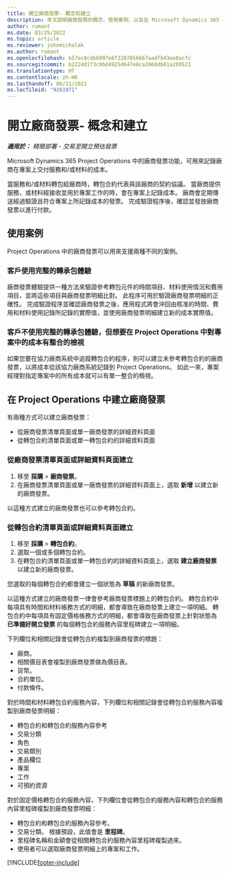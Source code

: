 ```yaml
---
title: 開立廠商發票- 概念和建立
description: 本文說明廠商發票的概念、使用案例，以及在 Microsoft Dynamics 365 Project Operations 中建立廠商發票的方式。
author: rumant
ms.date: 03/25/2022
ms.topic: article
ms.reviewer: johnmichalak
ms.author: rumant
ms.openlocfilehash: b57ec8cdb6097e6f2207056667aadfb43ee8acfc
ms.sourcegitcommit: b2224d1f3c0bd4925d647e6ca3960db81a209521
ms.translationtype: HT
ms.contentlocale: zh-HK
ms.lasthandoff: 08/11/2022
ms.locfileid: "9261971"
---
```

# <a name="vendor-invoicing---concept-and-creation"></a>開立廠商發票- 概念和建立

_**適用於：** 精簡部署 - 交易至開立預估發票_

Microsoft Dynamics 365 Project Operations 中的廠商發票功能，可用來記錄廠商在專案上交付服務和/或材料的成本。

當服務和/或材料轉包給廠商時，轉包合約代表與該廠商的契約協議。 當廠商提供服務，或材料經接收並用於專案工作的時，會在專案上記錄成本。 廠商會定期傳送經過驗證且符合專案上所記錄成本的發票。 完成驗證程序後，確認並發放廠商發票以進行付款。

## <a name="scenarios-for-use"></a>使用案例

Project Operations 中的廠商發票可以用來支援兩種不同的案例。

### <a name="customers-use-the-full-subcontracting-experiences"></a>客戶使用完整的轉承包體驗

廠商發票體驗提供一種方法來驗證參考轉包元件的時間項目、材料使用情況和費用項目，並將這些項目與廠商發票明細比對。 此程序可用於驗證廠商發票明細的正確性。 完成驗證程序並確認廠商發票之後，應用程式將會沖回由核准的時間、費用和材料使用記錄所記錄的實際值，並使用廠商發票明細建立新的成本實際值。

### <a name="customers-dont-use-the-full-subcontracting-experiences-but-want-to-have-a-unified-view-of-costs-on-projects-in-project-operations"></a>客戶不使用完整的轉承包體驗，但想要在 Project Operations 中對專案中的成本有整合的檢視

如果您要在協力廠商系統中追蹤轉包合約程序，則可以建立未參考轉包合約的廠商發票，以將成本從該協力廠商系統記錄到 Project Operations。 如此一來，專案經理對指定專案中的所有成本就可以有單一整合的檢視。

## <a name="creation-of-vendor-invoices-in-project-operations"></a>在 Project Operations 中建立廠商發票

有兩種方式可以建立廠商發票：

- 從廠商發票清單頁面或單一廠商發票的詳細資料頁面
- 從轉包合約清單頁面或單一轉包合約的詳細資料頁面

### <a name="creation-from-the-vendor-invoice-list-page-or-details-page"></a>從廠商發票清單頁面或詳細資料頁面建立

1. 移至 **採購** \> **廠商發票**。
2. 在廠商發票清單頁面或單一廠商發票的詳細資料頁面上，選取 **新增** 以建立新的廠商發票。

以這種方式建立的廠商發票也可以參考轉包合約。

### <a name="creation-from-the-subcontract-list-page-or-details-page"></a>從轉包合約清單頁面或詳細資料頁面建立

1. 移至 **採購** \> **轉包合約**。
2. 選取一個或多個轉包合約。
3. 在轉包合約清單頁面或單一轉包合約的詳細資料頁面上，選取 **建立廠商發票** 以建立新的廠商發票。

您選取的每個轉包合約都會建立一個狀態為 **草稿** 的新廠商發票。

以這種方式建立的廠商發票一律會參考廠商發票標題上的轉包合約。 轉包合約中每項具有時間和材料帳務方式的明細，都會導致在廠商發票上建立一項明細。 轉包合約中每項具有固定價格帳務方式的明細，都會導致在廠商發票上針對狀態為 **已準備好開立發票** 的每個轉包合約服務內容里程碑建立一項明細。

下列欄位和相關記錄會從轉包合約複製到廠商發票的標題：

- 廠商。
- 相關價目表會複製到廠商發票做為價目表。
- 貨幣。
- 合約單位。
- 付款條件。

對於時間和材料轉包合約服務內容，下列欄位和相關記錄會從轉包合約服務內容複製到廠商發票明細：

- 轉包合約和轉包合約服務內容參考
- 交易分類
- 角色
- 交易類別
- 產品欄位
- 專案
- 工作
- 可預約資源

對於固定價格轉包合約服務內容，下列欄位會從轉包合約服務內容和轉包合約服務內容里程碑複製到廠商發票明細：

- 轉包合約和轉包合約服務內容參考。
- 交易分類。 根據預設，此值會是 **里程碑**。
- 里程碑名稱和金額會從相關轉包合約服務內容里程碑複製過來。
- 使用者可以選取廠商發票明細上的專案和工作。

[!INCLUDE[footer-include](../../includes/footer-banner.md)]
